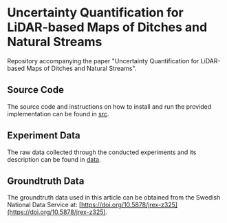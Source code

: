 # Uncertainty Quantification for LiDAR-based Maps of Ditches and Natural Streams
Repository accompanying the paper "Uncertainty Quantification for LiDAR-based Maps of Ditches and Natural Streams".

## Source Code

The source code and instructions on how to install and run the provided
implementation can be found in [src](src/).


## Experiment Data

The raw data collected through the conducted experiments and its description
can be found in [data](data/).


## Groundtruth Data

The groundtruth data used in this article can be obtained from the Swedish
National Data Service at: [https://doi.org/10.5878/jrex-z325](https://doi.org/10.5878/jrex-z325).
